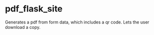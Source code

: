 # pdf_flask_site
Generates a pdf from form data, which includes a qr code. Lets the user download a copy.
